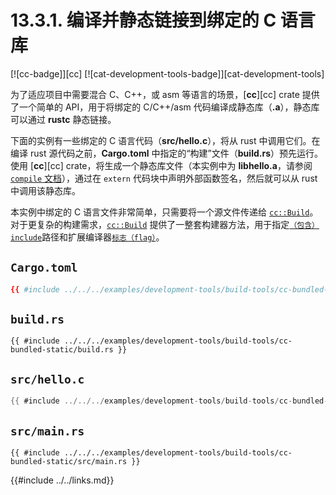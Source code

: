 # 13.3.1. 编译并静态链接到绑定的 C 语言库

[![cc-badge]][cc] [![cat-development-tools-badge]][cat-development-tools]

为了适应项目中需要混合 C、C++，或 asm 等语言的场景，[**cc**][cc] crate 提供了一个简单的 API，用于将绑定的 C/C++/asm 代码编译成静态库（**.a**），静态库可以通过 **rustc** 静态链接。

下面的实例有一些绑定的 C 语言代码（**src/hello.c**），将从 rust 中调用它们。在编译 rust 源代码之前，**Cargo.toml** 中指定的“构建”文件（**build.rs**）预先运行。使用 [**cc**][cc] crate，将生成一个静态库文件（本实例中为 **libhello.a**，请参阅 [`compile` 文档][cc-build-compile]），通过在 `extern` 代码块中声明外部函数签名，然后就可以从 rust 中调用该静态库。

本实例中绑定的 C 语言文件非常简单，只需要将一个源文件传递给 [`cc::Build`][cc-build]。对于更复杂的构建需求，[`cc::Build`][cc-build] 提供了一整套构建器方法，用于指定[`（包含）include`][cc-build-include]路径和扩展编译器[`标志（flag）`][cc-build-flag]。

## `Cargo.toml`

```toml
{{ #include ../../../examples/development-tools/build-tools/cc-bundled-static/Cargo.toml }}
```

## `build.rs`

```rust,edition2018,no_run
{{ #include ../../../examples/development-tools/build-tools/cc-bundled-static/build.rs }}
```

## `src/hello.c`

```c
{{ #include ../../../examples/development-tools/build-tools/cc-bundled-static/src/hello.c }}
```

## `src/main.rs`

```rust,edition2018,ignore
{{ #include ../../../examples/development-tools/build-tools/cc-bundled-static/src/main.rs }}
```

[`cc::Build::define`]: https://docs.rs/cc/*/cc/struct.Build.html#method.define
[`Option`]: https://doc.rust-lang.org/std/option/enum.Option.html
[cc-build-compile]: https://docs.rs/cc/*/cc/struct.Build.html#method.compile
[cc-build-cpp]: https://docs.rs/cc/*/cc/struct.Build.html#method.cpp
[cc-build-flag]: https://docs.rs/cc/*/cc/struct.Build.html#method.flag
[cc-build-include]: https://docs.rs/cc/*/cc/struct.Build.html#method.include
[cc-build]: https://docs.rs/cc/*/cc/struct.Build.html

{{#include ../../links.md}}

